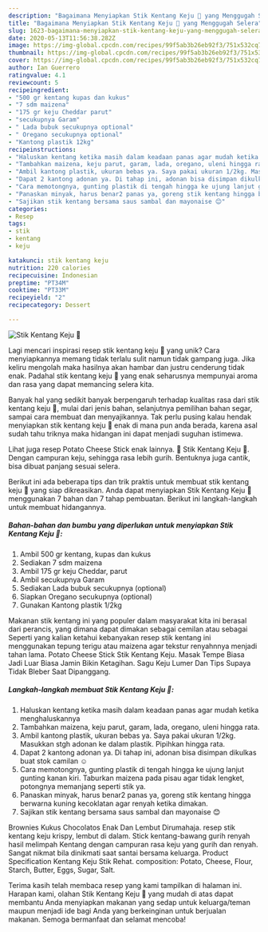 ```yaml
---
description: "Bagaimana Menyiapkan Stik Kentang Keju 🥰 yang Menggugah Selera"
title: "Bagaimana Menyiapkan Stik Kentang Keju 🥰 yang Menggugah Selera"
slug: 1623-bagaimana-menyiapkan-stik-kentang-keju-yang-menggugah-selera
date: 2020-05-13T11:56:38.282Z
image: https://img-global.cpcdn.com/recipes/99f5ab3b26eb92f3/751x532cq70/stik-kentang-keju-🥰-foto-resep-utama.jpg
thumbnail: https://img-global.cpcdn.com/recipes/99f5ab3b26eb92f3/751x532cq70/stik-kentang-keju-🥰-foto-resep-utama.jpg
cover: https://img-global.cpcdn.com/recipes/99f5ab3b26eb92f3/751x532cq70/stik-kentang-keju-🥰-foto-resep-utama.jpg
author: Ian Guerrero
ratingvalue: 4.1
reviewcount: 5
recipeingredient:
- "500 gr kentang kupas dan kukus"
- "7 sdm maizena"
- "175 gr keju Cheddar parut"
- "secukupnya Garam"
- " Lada bubuk secukupnya optional"
- " Oregano secukupnya optional"
- "Kantong plastik 12kg"
recipeinstructions:
- "Haluskan kentang ketika masih dalam keadaan panas agar mudah ketika menghaluskannya"
- "Tambahkan maizena, keju parut, garam, lada, oregano, uleni hingga rata."
- "Ambil kantong plastik, ukuran bebas ya. Saya pakai ukuran 1/2kg. Masukkan stgh adonan ke dalam plastik. Pipihkan hingga rata."
- "Dapat 2 kantong adonan ya. Di tahap ini, adonan bisa disimpan dikulkas buat stok camilan ☺"
- "Cara memotongnya, gunting plastik di tengah hingga ke ujung lanjut gunting kanan kiri. Taburkan maizena pada pisau agar tidak lengket, potongnya memanjang seperti stik ya."
- "Panaskan minyak, harus benar2 panas ya, goreng stik kentang hingga berwarna kuning kecoklatan agar renyah ketika dimakan."
- "Sajikan stik kentang bersama saus sambal dan mayonaise 😊"
categories:
- Resep
tags:
- stik
- kentang
- keju

katakunci: stik kentang keju 
nutrition: 220 calories
recipecuisine: Indonesian
preptime: "PT34M"
cooktime: "PT33M"
recipeyield: "2"
recipecategory: Dessert

---
```



![Stik Kentang Keju 🥰](https://img-global.cpcdn.com/recipes/99f5ab3b26eb92f3/751x532cq70/stik-kentang-keju-🥰-foto-resep-utama.jpg)

Lagi mencari inspirasi resep stik kentang keju 🥰 yang unik? Cara menyiapkannya memang tidak terlalu sulit namun tidak gampang juga. Jika keliru mengolah maka hasilnya akan hambar dan justru cenderung tidak enak. Padahal stik kentang keju 🥰 yang enak seharusnya mempunyai aroma dan rasa yang dapat memancing selera kita.

Banyak hal yang sedikit banyak berpengaruh terhadap kualitas rasa dari stik kentang keju 🥰, mulai dari jenis bahan, selanjutnya pemilihan bahan segar, sampai cara membuat dan menyajikannya. Tak perlu pusing kalau hendak menyiapkan stik kentang keju 🥰 enak di mana pun anda berada, karena asal sudah tahu triknya maka hidangan ini dapat menjadi suguhan istimewa.

Lihat juga resep Potato Cheese Stick enak lainnya. 🍟 Stik Kentang Keju 🍟. Dengan campuran keju, sehingga rasa lebih gurih. Bentuknya juga cantik, bisa dibuat panjang sesuai selera.


Berikut ini ada beberapa tips dan trik praktis untuk membuat stik kentang keju 🥰 yang siap dikreasikan. Anda dapat menyiapkan Stik Kentang Keju 🥰 menggunakan 7 bahan dan 7 tahap pembuatan. Berikut ini langkah-langkah untuk membuat hidangannya.

<!--inarticleads1-->

##### Bahan-bahan dan bumbu yang diperlukan untuk menyiapkan Stik Kentang Keju 🥰:

1. Ambil 500 gr kentang, kupas dan kukus
1. Sediakan 7 sdm maizena
1. Ambil 175 gr keju Cheddar, parut
1. Ambil secukupnya Garam
1. Sediakan  Lada bubuk secukupnya (optional)
1. Siapkan  Oregano secukupnya (optional)
1. Gunakan Kantong plastik 1/2kg


Makanan stik kentang ini yang populer dalam masyarakat kita ini berasal dari perancis, yang dimana dapat dimakan sebagai cemilan atau sebagai Seperti yang kalian ketahui kebanyakan resep stik kentang ini menggunakan tepung terigu atau maizena agar tekstur renyahnnya menjadi tahan lama. Potato Cheese Stick Stik Kentang Keju. Masak Tempe Biasa Jadi Luar Biasa Jamin Bikin Ketagihan. Sagu Keju Lumer Dan Tips Supaya Tidak Bleber Saat Dipanggang. 

<!--inarticleads2-->

##### Langkah-langkah membuat Stik Kentang Keju 🥰:

1. Haluskan kentang ketika masih dalam keadaan panas agar mudah ketika menghaluskannya
1. Tambahkan maizena, keju parut, garam, lada, oregano, uleni hingga rata.
1. Ambil kantong plastik, ukuran bebas ya. Saya pakai ukuran 1/2kg. Masukkan stgh adonan ke dalam plastik. Pipihkan hingga rata.
1. Dapat 2 kantong adonan ya. Di tahap ini, adonan bisa disimpan dikulkas buat stok camilan ☺
1. Cara memotongnya, gunting plastik di tengah hingga ke ujung lanjut gunting kanan kiri. Taburkan maizena pada pisau agar tidak lengket, potongnya memanjang seperti stik ya.
1. Panaskan minyak, harus benar2 panas ya, goreng stik kentang hingga berwarna kuning kecoklatan agar renyah ketika dimakan.
1. Sajikan stik kentang bersama saus sambal dan mayonaise 😊


Brownies Kukus Chocolatos Enak Dan Lembut Dirumahaja. resep stik kentang keju krispy, lembut di dalam. Stick kentang-bawang gurih renyah hasil melimpah Kentang dengan campuran rasa keju yang gurih dan renyah. Sangat nikmat bila dinikmati saat santai bersama keluarga. Product Specification Kentang Keju Stik Rehat. composition: Potato, Cheese, Flour, Starch, Butter, Eggs, Sugar, Salt. 

Terima kasih telah membaca resep yang kami tampilkan di halaman ini. Harapan kami, olahan Stik Kentang Keju 🥰 yang mudah di atas dapat membantu Anda menyiapkan makanan yang sedap untuk keluarga/teman maupun menjadi ide bagi Anda yang berkeinginan untuk berjualan makanan. Semoga bermanfaat dan selamat mencoba!
